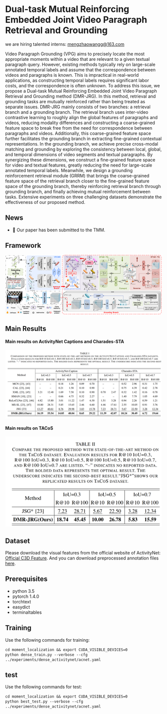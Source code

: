 # Dual-task Mutual Reinforcing Embedded Joint Video Paragraph Retrieval and Grounding

we are hiring talented interns: mengzhaowangg@163.com

Video Paragraph Grounding (VPG) aims to precisely locate the most appropriate moments within a video that are relevant to a given textual paragraph query. However, existing methods typically rely on large-scale annotated temporal labels and assume that the correspondence between videos and paragraphs is known. This is impractical in real-world applications, as constructing temporal labels requires significant labor costs, and the correspondence is often unknown. To address this issue, we propose a Dual-task Mutual Reinforcing Embedded Joint Video Paragraph Retrieval and Grounding method (DMR-JRG). In this method,  retrieval and grounding tasks are mutually reinforced rather than being treated as separate issues. DMR-JRG mainly consists of two branches: a retrieval branch and a grounding branch. The retrieval branch uses inter-video contrastive learning to roughly align the global features of paragraphs and videos, reducing modality differences and constructing a coarse-grained feature space to break free from the need for correspondence between paragraphs and videos. Additionally, this coarse-grained feature space further facilitates the grounding branch in extracting fine-grained contextual representations. In the grounding branch, we achieve precise cross-modal matching and grounding by exploring the consistency between local, global, and temporal dimensions of video segments and textual paragraphs. By synergizing these dimensions, we construct a fine-grained feature space for video and textual features, greatly reducing the need for large-scale annotated temporal labels. Meanwhile, we design a grounding reinforcement retrieval module (GRRM) that brings the coarse-grained feature space of the retrieval branch closer to the fine-grained feature space of the grounding branch, thereby reinforcing retrieval branch through grounding branch, and finally achieving mutual reinforcement between tasks. Extensive experiments on three challenging datasets demonstrate the effectiveness of our proposed method.


## News
- :beers: Our paper has been submitted to the TMM.

## Framework
![alt text](images/03.png)

## Main Results


#### Main results on ActivityNet Captions and Charades-STA
![alt text](images/t1.png)

#### Main results on TACoS
<img src="images/t2.png" alt="Main results on TACoS" width="550">

## Dataset
Please download the visual features from the official website of ActivityNet: [Official C3D Feature](http://activity-net.org/download.html). And you can download preprocessed annotation files [here](https://github.com/baopj/DenseEventsGrounding/blob/main/DepNet_ANet_Release/files_/acnet_annot.zip). 

## Prerequisites
- python 3.5
- pytorch 1.4.0
- torchtext
- easydict
- terminaltables

## Training
Use the following commands for training:
```
cd moment_localization && export CUDA_VISIBLE_DEVICES=0
python dense_train.py --verbose --cfg ../experiments/dense_activitynet/acnet.yaml
```
## test
Use the following commands for test:
```
cd moment_localization && export CUDA_VISIBLE_DEVICES=0
python best_test.py --verbose --cfg ../experiments/dense_activitynet/acnet.yaml
